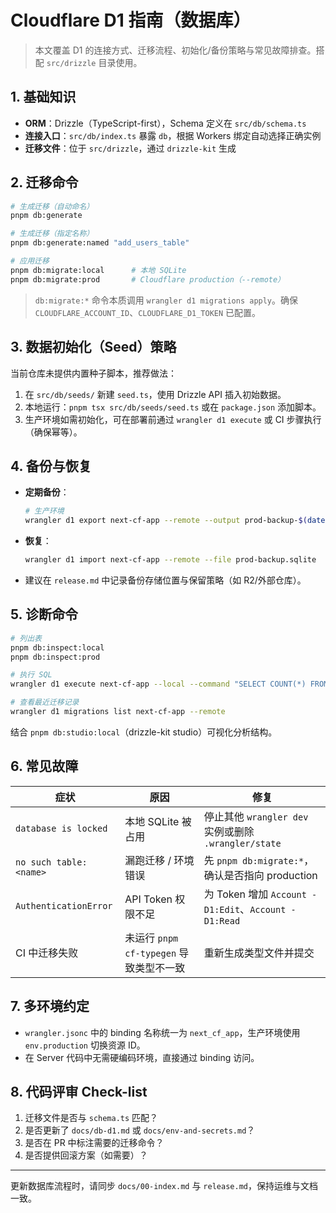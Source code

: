 # Cloudflare D1 指南（数据库）

> 本文覆盖 D1 的连接方式、迁移流程、初始化/备份策略与常见故障排查。搭配 `src/drizzle` 目录使用。

## 1. 基础知识
- **ORM**：Drizzle（TypeScript-first），Schema 定义在 `src/db/schema.ts`
- **连接入口**：`src/db/index.ts` 暴露 `db`，根据 Workers 绑定自动选择正确实例
- **迁移文件**：位于 `src/drizzle`，通过 `drizzle-kit` 生成

## 2. 迁移命令

```bash
# 生成迁移（自动命名）
pnpm db:generate

# 生成迁移（指定名称）
pnpm db:generate:named "add_users_table"

# 应用迁移
pnpm db:migrate:local      # 本地 SQLite
pnpm db:migrate:prod       # Cloudflare production（--remote）
```

> `db:migrate:*` 命令本质调用 `wrangler d1 migrations apply`。确保 `CLOUDFLARE_ACCOUNT_ID`、`CLOUDFLARE_D1_TOKEN` 已配置。

## 3. 数据初始化（Seed）策略
当前仓库未提供内置种子脚本，推荐做法：
1. 在 `src/db/seeds/` 新建 `seed.ts`，使用 Drizzle API 插入初始数据。
2. 本地运行：`pnpm tsx src/db/seeds/seed.ts` 或在 `package.json` 添加脚本。
3. 生产环境如需初始化，可在部署前通过 `wrangler d1 execute` 或 CI 步骤执行（确保幂等）。

## 4. 备份与恢复
- **定期备份**：
  ```bash
  # 生产环境
  wrangler d1 export next-cf-app --remote --output prod-backup-$(date +%Y%m%d).sqlite
  ```
- **恢复**：
  ```bash
  wrangler d1 import next-cf-app --remote --file prod-backup.sqlite
  ```
- 建议在 `release.md` 中记录备份存储位置与保留策略（如 R2/外部仓库）。

## 5. 诊断命令
```bash
# 列出表
pnpm db:inspect:local
pnpm db:inspect:prod

# 执行 SQL
wrangler d1 execute next-cf-app --local --command "SELECT COUNT(*) FROM todos;"

# 查看最近迁移记录
wrangler d1 migrations list next-cf-app --remote
```

结合 `pnpm db:studio:local`（drizzle-kit studio）可视化分析结构。

## 6. 常见故障
| 症状 | 原因 | 修复 |
| --- | --- | --- |
| `database is locked` | 本地 SQLite 被占用 | 停止其他 `wrangler dev` 实例或删除 `.wrangler/state` |
| `no such table: <name>` | 漏跑迁移 / 环境错误 | 先 `pnpm db:migrate:*`，确认是否指向 production |
| `AuthenticationError` | API Token 权限不足 | 为 Token 增加 `Account - D1:Edit`、`Account - D1:Read` |
| CI 中迁移失败 | 未运行 `pnpm cf-typegen` 导致类型不一致 | 重新生成类型文件并提交 |

## 7. 多环境约定
- `wrangler.jsonc` 中的 binding 名称统一为 `next_cf_app`，生产环境使用 `env.production` 切换资源 ID。
- 在 Server 代码中无需硬编码环境，直接通过 binding 访问。

## 8. 代码评审 Check-list
1. 迁移文件是否与 `schema.ts` 匹配？
2. 是否更新了 `docs/db-d1.md` 或 `docs/env-and-secrets.md`？
3. 是否在 PR 中标注需要的迁移命令？
4. 是否提供回滚方案（如需要）？

---

更新数据库流程时，请同步 `docs/00-index.md` 与 `release.md`，保持运维与文档一致。

